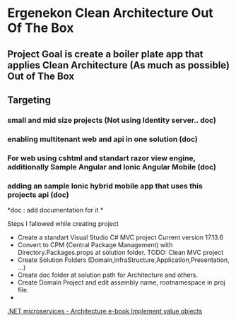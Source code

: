 # Ergenekon Clean Architecture Out Of The Box

## Project Goal is create a boiler plate app that applies Clean Architecture (As much as possible) Out of The Box
## Targeting 
### small and mid size projects (Not using Identity server.. doc)
### enabling multitenant web and api in one solution (doc)
### For web using cshtml and standart razor view engine, additionally Sample Angular and Ionic Angular Mobile (doc)
### adding an sample Ionic hybrid mobile app that uses this projects api (doc)
*doc : add documentation for it *

Steps I fallowed while creating project 
- Create a standart Visual Studio C# MVC project Current version 17.13.6
- Convert to CPM (Central Package Management) with Directory.Packages.props at solution folder. TODO: Clean MVC project
- Create Solution Folders (Domain,InfraStructure,Application,Presentation, ...)
- Create doc folder at solution path for Architecture and others.
- Create Domain Project and edit assembly name, rootnamespace in proj file.
- 


[.NET microservices - Architecture e-book  Implement value objects](https://learn.microsoft.com/en-us/dotnet/architecture/microservices/microservice-ddd-cqrs-patterns/implement-value-objects)




